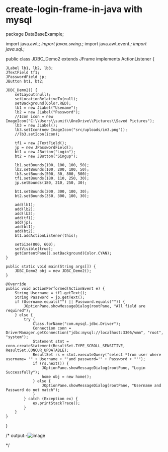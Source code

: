 # create-login-frame-in-java with mysql


package DataBaseExample;

import java.awt.*;
import javax.swing.*;
import java.awt.event.*;
import java.sql.*;

public class JDBC_Demo2 extends JFrame implements ActionListener {

    JLabel lb1, lb2, lb3;
    JTextField tf1;
    JPasswordField jp;
    JButton bt1, bt2;

    JDBC_Demo2() {
        setLayout(null);
        setLocationRelativeTo(null);
        setBackground(Color.RED);
        lb1 = new JLabel("Usename");
        lb2 = new JLabel("Password");
        //Icon icon = new ImageIcon("C:\\Users\\sumit\\OneDrive\\Pictures\\Saved Pictures");
        lb3 = new JLabel();
        lb3.setIcon(new ImageIcon("src/uploads/im3.png"));
        //lb3.setIcon(icon);

        tf1 = new JTextField();
        jp = new JPasswordField();
        bt1 = new JButton("Login");
        bt2 = new JButton("Singup");

        lb1.setBounds(100, 100, 100, 50);
        lb2.setBounds(100, 200, 100, 50);
        lb3.setBounds(500, 30, 800, 500);
        tf1.setBounds(180, 110, 250, 30);
        jp.setBounds(180, 210, 250, 30);

        bt1.setBounds(200, 300, 100, 30);
        bt2.setBounds(350, 300, 100, 30);

        add(lb1);
        add(lb2);
        add(lb3);
        add(tf1);
        add(jp);
        add(bt1);
        add(bt2);
        bt1.addActionListener(this);

        setSize(800, 600);
        setVisible(true);
        getContentPane().setBackground(Color.CYAN);
    }

    public static void main(String args[]) {
        JDBC_Demo2 obj = new JDBC_Demo2();
    }

    @Override
    public void actionPerformed(ActionEvent e) {
        String Username = tf1.getText();
        String Password = jp.getText();
        if (Username.equals("") || Password.equals("")) {
            JOptionPane.showMessageDialog(rootPane, "All field are required");
        } else {
            try {
                Class.forName("com.mysql.jdbc.Driver");
                Connection conn = DriverManager.getConnection("jdbc:mysql://localhost:3306/vmm", "root", "system");
                Statement stmt = conn.createStatement(ResultSet.TYPE_SCROLL_SENSITIVE, ResultSet.CONCUR_UPDATABLE);
                ResultSet rs = stmt.executeQuery("select *from user where username= '" + Username + "'and password='" + Password + "'");
                if (rs.next()) {
                    JOptionPane.showMessageDialog(rootPane, "Login Successfully");
                    home obj = new home();
                } else {
                    JOptionPane.showMessageDialog(rootPane, "Username and Password do not match");
                }
            } catch (Exception ex) {
                ex.printStackTrace();
            }
        }
    }
}

/* output:-![image](https://user-images.githubusercontent.com/96234273/181194307-e7f06350-0a24-4b51-b852-48d73bc5ed67.png)

*/
